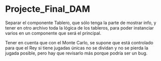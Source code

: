 # Projecte_Final_DAM

Separar el componente Tablero, que sólo tenga la parte de mostrar info, y
tener en otro archivo toda la lógica de los tableros, para poder instanciar 
varios en un componente que será el principal.


Tener en cuenta que con el Monte Carlo, se supone que está controlado para que el Rey si tiene jugadas únicas no se dividan y no se pierda la jugada posible, pero hay que revisarlo más porque podría ser un bug.
